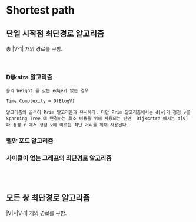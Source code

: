 # Shortest path

## 단일 시작점 최단경로 알고리즘
 총 |V-1| 개의 경로를 구함.
 
 <br />

 ### Dijkstra 알고리즘 
    음의 Weight 를 갖는 edge가 없는 경우

    Time Complexity = O(ElogV)
    
    알고리즘의 골격이 Prim 알고리즘과 유사하다. 다만 Prim 알고리즘에서는 d[v]가 정점 v를 Spanning Tree 에 연결하는 최소 비용을 위해 사용되는 반면  Dijksrtra 에서는 d[v]파 정점 r 에서 정점 v에 이르는 최단 거리를 위해 사용된다. 
 ### 벨만 포드 알고리즘 
 ### 사이클이 없는 그래프의 최단경로 알고리즘 

<br />
<br />

## 모든 쌍 최단경로 알고리즘
  |V|*|V-1| 개의 경로를 구함.
